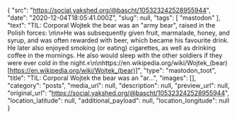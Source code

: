 {
  "src": "https://social.yakshed.org/@bascht/105323242528955944",
  "date": "2020-12-04T18:05:41.000Z",
  "slug": null,
  "tags": [
    "mastodon"
  ],
  "text": "TIL: Corporal Wojtek the bear was an \"army bear\", raised in the Polish forces: \n\n»He was subsequently given fruit, marmalade, honey, and syrup, and was often rewarded with beer, which became his favourite drink. He later also enjoyed smoking (or eating) cigarettes, as well as drinking coffee in the mornings. He also would sleep with the other soldiers if they were ever cold in the night.«\n\nhttps://en.wikipedia.org/wiki/Wojtek_(bear) [https://en.wikipedia.org/wiki/Wojtek_(bear)]",
  "type": "mastodon_toot",
  "title": "TIL: Corporal Wojtek the bear was an \"ar…",
  "images": [],
  "category": "posts",
  "media_url": null,
  "description": null,
  "preview_url": null,
  "original_url": "https://social.yakshed.org/@bascht/105323242528955944",
  "location_latitude": null,
  "additional_payload": null,
  "location_longitude": null
}